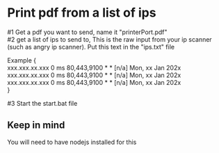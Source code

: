 # Print pdf from a list of ips

#1 Get a pdf you want to send, name it "printerPort.pdf"<br>
#2 get a list of ips to send to, This is the raw input from your ip scanner (such as angry ip scanner). Put this text in the "ips.txt" file<br>

Example { <br>
  xxx.xxx.xx.xxx  0 ms            80,443,9100     *         *  [n/a]                Mon, xx Jan 202x<br>
  xxx.xxx.xx.xxx  0 ms            80,443,9100     *         *  [n/a]                Mon, xx Jan 202x<br>
  xxx.xxx.xx.xxx  0 ms            80,443,9100     *         *  [n/a]                Mon, xx Jan 202x<br>
} <br>

#3 Start the start.bat file<br>

## Keep in mind<br>

You will need to have nodejs installed for this<br>
